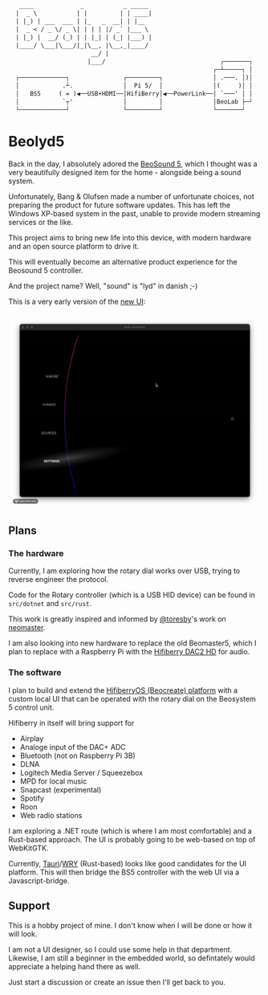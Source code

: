```
   ____             _           _ _____                          
  |  _ \           | |         | | ____|                         
  | |_) | ___  ___ | |_   _  __| | |__                           
  |  _ < / _ \/ _ \| | | | |/ _` |___ \                          
  | |_) |  __/ (_) | | |_| | (_| |___) |                         
  |____/ \___|\___/|_|\__, |\__,_|____/                          
                       __/ |                                     
                      |___/                                ┌───────┐
                                                         ┌─┴─────┐ │
  ┌─────────────┐               ┌─────────┐              │ .───. │)│
  │            .┴.              │  Pi 5/  │              │(     )│ │
  │   BS5     ( = )◀──USB+HDMI──│HifiBerry│◀──PowerLink──│ `───' │ │
  │            `┬'              │         │              │BeoLab ├─┘
  └─────────────┘               └─────────┘              └───────┘  
```

# Beolyd5

Back in the day, I absolutely adored the [BeoSound 5](https://beo.zone/en/beosound-5), which I thought was a very beautifully designed item for the home - alongside being a sound system.

Unfortunately, Bang & Olufsen made a number of unfortunate choices, not preparing the product for future software updates. This has left the Windows XP-based system in the past, unable to provide modern streaming services or the like.

This project aims to bring new life into this device, with modern hardware and an open source platform to drive it.

This will eventually become an alternative product experience for the Beosound 5 controller.

And the project name? Well, "sound" is "lyd" in danish ;-)

This is a very early version of the [new UI](src/ui):

![UI demo](src/ui/docs/demo-v1.gif)


## Plans

### The hardware

Currently, I am exploring how the rotary dial works over USB, trying to reverse engineer the protocol.

Code for the Rotary controller (which is a USB HID device) can be found in `src/dotnet` and `src/rust`.

This work is greatly inspired and informed by [@toresby](https://github.com/toresbe)'s work on [neomaster](https://github.com/toresbe/neomaster).

I am also looking into new hardware to replace the old Beomaster5, which I plan to replace with a Raspberry Pi with the [Hifiberry DAC2 HD](https://www.hifiberry.com/shop/boards/hifiberry-dac2-hd/) for audio.

### The software

I plan to build and extend the [HifiberryOS (Beocreate) platform](https://www.hifiberry.com/hifiberryos/) with a custom local UI that can be operated with the rotary dial on the Beosystem 5 control unit.

Hifiberry in itself will bring support for

* Airplay
* Analoge input of the DAC+ ADC
* Bluetooth (not on Raspberry Pi 3B)
* DLNA
* Logitech Media Server / Squeezebox
* MPD for local music
* Snapcast (experimental)
* Spotify
* Roon
* Web radio stations

I am exploring a .NET route (which is where I am most comfortable) and a Rust-based approach. The UI is probably going to be web-based on top of WebKitGTK. 

Currently, [Tauri](https://tauri.app/)/[WRY](https://github.com/tauri-apps/wry) (Rust-based) looks like good candidates for the UI platform. This will then bridge the BS5 controller with the web UI via a Javascript-bridge.

## Support

This is a hobby project of mine.  I don't know when I will be done or how it will look. 

I am not a UI designer, so I could use some help in that department. Likewise, I am still a beginner in the embedded world, so defintately would appreciate a helping hand there as well.

Just start a discussion or create an issue then I'll get back to you.
